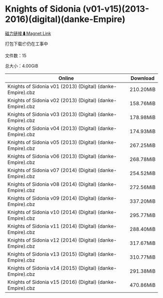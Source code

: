 # Knights of Sidonia (v01-v15)(2013-2016)(digital)(danke-Empire)

[磁力链接⬇Magnet Link](magnet:?xt=urn:btih:58b1cf7fb1113d14e40d02af51620d2230a01615&dn=Knights%20of%20Sidonia%20%28v01-v15%29%282013-2016%29%28digital%29%28danke-Empire%29)

打包下载📦仍在工事中

文件数：15

总大小：4.00GiB

Online | Download
--- | ---
Knights of Sidonia v01 (2013) (Digital) (danke-Empire).cbz | 210.20MiB
Knights of Sidonia v02 (2013) (Digital) (danke-Empire).cbz | 158.76MiB
Knights of Sidonia v03 (2013) (Digital) (danke-Empire).cbz | 178.98MiB
Knights of Sidonia v04 (2013) (Digital) (danke-Empire).cbz | 174.93MiB
Knights of Sidonia v05 (2013) (Digital) (danke-Empire).cbz | 267.25MiB
Knights of Sidonia v06 (2013) (Digital) (danke-Empire).cbz | 268.78MiB
Knights of Sidonia v07 (2014) (Digital) (danke-Empire).cbz | 254.52MiB
Knights of Sidonia v08 (2014) (Digital) (danke-Empire).cbz | 272.56MiB
Knights of Sidonia v09 (2014) (Digital) (danke-Empire).cbz | 337.20MiB
Knights of Sidonia v10 (2014) (Digital) (danke-Empire).cbz | 295.77MiB
Knights of Sidonia v11 (2014) (Digital) (danke-Empire).cbz | 288.40MiB
Knights of Sidonia v12 (2014) (Digital) (danke-Empire).cbz | 317.67MiB
Knights of Sidonia v13 (2015) (Digital) (danke-Empire).cbz | 310.77MiB
Knights of Sidonia v14 (2015) (Digital) (danke-Empire).cbz | 291.38MiB
Knights of Sidonia v15 (2016) (Digital) (danke-Empire).cbz | 470.86MiB